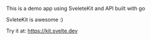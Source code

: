 This is a demo app using SveleteKit and API built with go


SvleteKit is awesome :)

Try it at: https://kit.svelte.dev
